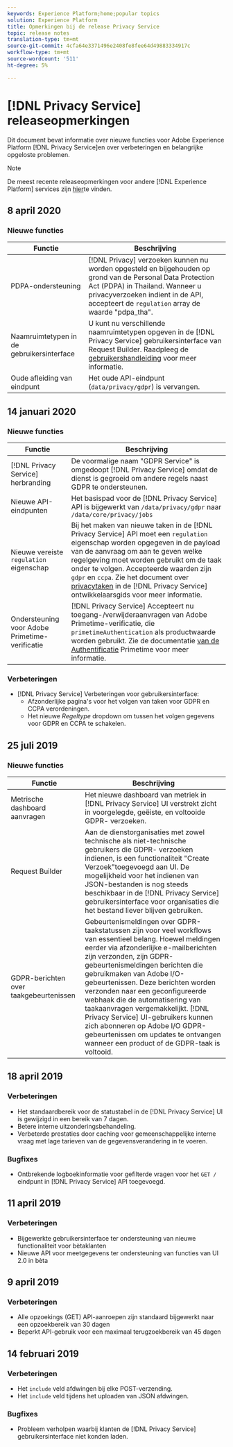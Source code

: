 ```yaml
---
keywords: Experience Platform;home;popular topics
solution: Experience Platform
title: Opmerkingen bij de release Privacy Service
topic: release notes
translation-type: tm+mt
source-git-commit: 4cfa64e3371496e2408fe8fee64d49883334917c
workflow-type: tm+mt
source-wordcount: '511'
ht-degree: 5%

---
```



# [!DNL Privacy Service] releaseopmerkingen

Dit document bevat informatie over nieuwe functies voor Adobe Experience Platform [!DNL Privacy Service]en over verbeteringen en belangrijke opgeloste problemen.

>[!NOTE]
>
>De meest recente releaseopmerkingen voor andere [!DNL Experience Platform] services zijn [hier](../release-notes/latest/latest.md)te vinden.

## 8 april 2020

### Nieuwe functies

| Functie | Beschrijving |
| --- | --- |
| PDPA-ondersteuning | [!DNL Privacy] verzoeken kunnen nu worden opgesteld en bijgehouden op grond van de Personal Data Protection Act (PDPA) in Thailand. Wanneer u privacyverzoeken indient in de API, accepteert de `regulation` array de waarde &quot;pdpa_tha&quot;. |
| Naamruimtetypen in de gebruikersinterface | U kunt nu verschillende naamruimtetypen opgeven in de [!DNL Privacy Service] gebruikersinterface van Request Builder. Raadpleeg de [gebruikershandleiding](ui/user-guide.md) voor meer informatie. |
| Oude afleiding van eindpunt | Het oude API-eindpunt (`data/privacy/gdpr`) is vervangen. |

## 14 januari 2020

### Nieuwe functies

| Functie | Beschrijving |
| --- | --- |
| [!DNL Privacy Service] herbranding | De voormalige naam &quot;GDPR Service&quot; is omgedoopt [!DNL Privacy Service] omdat de dienst is gegroeid om andere regels naast GDPR te ondersteunen. |
| Nieuwe API-eindpunten | Het basispad voor de [!DNL Privacy Service] API is bijgewerkt van `/data/privacy/gdpr` naar `/data/core/privacy/jobs` |
| Nieuwe vereiste `regulation` eigenschap | Bij het maken van nieuwe taken in de [!DNL Privacy Service] API moet een `regulation` eigenschap worden opgegeven in de payload van de aanvraag om aan te geven welke regelgeving moet worden gebruikt om de taak onder te volgen. Accepteerde waarden zijn `gdpr` en `ccpa`. Zie het document over [privacytaken](api/privacy-jobs.md) in de [!DNL Privacy Service] ontwikkelaarsgids voor meer informatie. |
| Ondersteuning voor Adobe Primetime-verificatie | [!DNL Privacy Service] Accepteert nu toegang-/verwijderaanvragen van Adobe Primetime-verificatie, die `primetimeAuthentication` als productwaarde worden gebruikt. Zie de documentatie [van de Authentificatie](http://tve.helpdocsonline.com/how-to-make-a-privacy-request) Primetime voor meer informatie. |

### Verbeteringen

* [!DNL Privacy Service] Verbeteringen voor gebruikersinterface:
   * Afzonderlijke pagina&#39;s voor het volgen van taken voor GDPR en CCPA verordeningen.
   * Het nieuwe _Regeltype_ dropdown om tussen het volgen gegevens voor GDPR en CCPA te schakelen.

## 25 juli 2019

### Nieuwe functies

| Functie | Beschrijving |
| --- | --- |
| Metrische dashboard aanvragen | Het nieuwe dashboard van metriek in [!DNL Privacy Service] UI verstrekt zicht in voorgelegde, geëiste, en voltooide GDPR- verzoeken. |
| Request Builder | Aan de dienstorganisaties met zowel technische als niet-technische gebruikers die GDPR- verzoeken indienen, is een functionaliteit &quot;Create Verzoek&quot;toegevoegd aan UI. De mogelijkheid voor het indienen van JSON-bestanden is nog steeds beschikbaar in de [!DNL Privacy Service] gebruikersinterface voor organisaties die het bestand liever blijven gebruiken. |
| GDPR-berichten over taakgebeurtenissen | Gebeurtenismeldingen over GDPR-taakstatussen zijn voor veel workflows van essentieel belang. Hoewel meldingen eerder via afzonderlijke e-mailberichten zijn verzonden, zijn GDPR-gebeurtenismeldingen berichten die gebruikmaken van Adobe I/O-gebeurtenissen. Deze berichten worden verzonden naar een geconfigureerde webhaak die de automatisering van taakaanvragen vergemakkelijkt. [!DNL Privacy Service] UI-gebruikers kunnen zich abonneren op Adobe I/O GDPR-gebeurtenissen om updates te ontvangen wanneer een product of de GDPR-taak is voltooid. |

## 18 april 2019

### Verbeteringen

* Het standaardbereik voor de statustabel in de [!DNL Privacy Service] UI is gewijzigd in een bereik van 7 dagen.
* Betere interne uitzonderingsbehandeling.
* Verbeterde prestaties door caching voor gemeenschappelijke interne vraag met lage tarieven van de gegevensverandering in te voeren.

### Bugfixes

* Ontbrekende logboekinformatie voor gefilterde vragen voor het `GET /` eindpunt in [!DNL Privacy Service] API toegevoegd.

## 11 april 2019

### Verbeteringen

* Bijgewerkte gebruikersinterface ter ondersteuning van nieuwe functionaliteit voor bètaklanten
* Nieuwe API voor meetgegevens ter ondersteuning van functies van UI 2.0 in bèta

## 9 april 2019

### Verbeteringen

* Alle opzoekings (GET) API-aanroepen zijn standaard bijgewerkt naar een opzoekbereik van 30 dagen
* Beperkt API-gebruik voor een maximaal terugzoekbereik van 45 dagen

## 14 februari 2019

### Verbeteringen

* Het `include` veld afdwingen bij elke POST-verzending.
* Het `include` veld tijdens het uploaden van JSON afdwingen.

### Bugfixes

* Probleem verholpen waarbij klanten de [!DNL Privacy Service] gebruikersinterface niet konden laden.